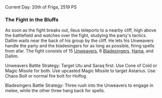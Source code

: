 Current Day: 20th of Friga, 2519 PS
### The Fight in the Bluffs
As soon as the fight breaks out, Ileus teleports to a nearby cliff, high above the battlefield and watches over the fight, studying the party's tactics. Dallim waits near the back of his group by the cliff. He lets his Unweavers handle the party and the bladesingers for as long as possible, firing spells from afar. The fight consists of 15 [Unweavers](https://dnd-wiki.org/wiki/Wild_Magic_Sorcerer_(5e_NPC)), 6 [Bladesingers](https://www.dandwiki.com/wiki/Bladesinger_(5e_Creature)), [Hama](https://www.emptyhexes.com/monster-mondays/npc-sorcerer), and Dallim.

Unweavers Battle Strategy:
Target Utu and Saraq first. Use Cone of Cold or Magic Missile for both.
Use upcasted Magic Missile to target Astarius.
Use Chaos Bolt or normal fire bolt for Holfog.

Bladesingers Battle Strategy:
Three rush into the Unweavers to engage in melee, while the other three hang back for spells. 
